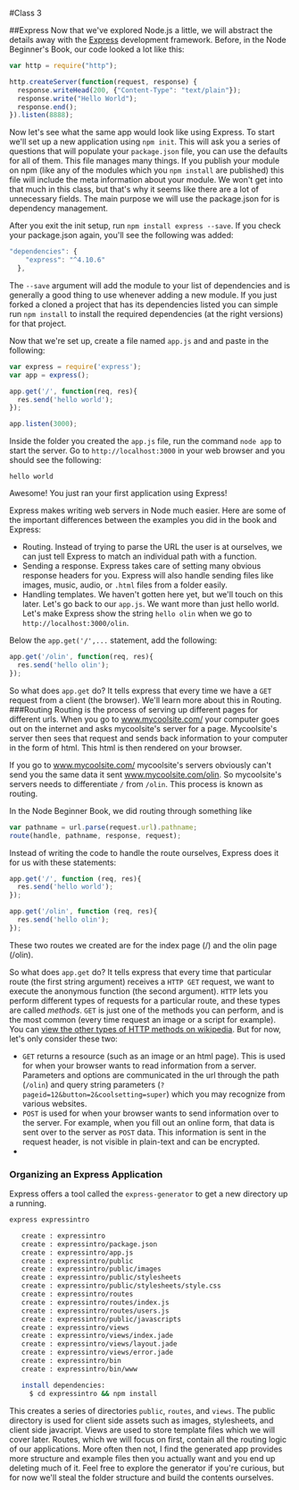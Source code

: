 #Class 3

##Express
Now that we've explored Node.js a little, we will abstract the details away with the [Express](http://expressjs.com/) development framework. Before, in the Node Beginner's Book, our code looked a lot like this:
```javascript
var http = require("http");

http.createServer(function(request, response) {
  response.writeHead(200, {"Content-Type": "text/plain"});
  response.write("Hello World");
  response.end();
}).listen(8888);
```

Now let's see what the same app would look like using Express. To start we'll set up a new application using `npm init`. This will ask you a series of questions that will populate your `package.json` file, you can use the defaults for all of them. This file manages many things. If you publish your module on npm (like any of the modules which you `npm install` are published) this file will include the meta information about your module. We won't get into that much in this class, but that's why it seems like there are a lot of unnecessary fields. The main purpose we will use the package.json for is dependency management.

After you exit the init setup, run `npm install express --save`. If you check your package.json again, you'll see the following was added: 
```javascript
"dependencies": {
    "express": "^4.10.6"
  },
```
The `--save` argument will add the module to your list of dependencies and is generally a good thing to use whenever adding a new module. If you just forked a cloned a project that has its dependencies listed you can simple run `npm install` to install the required dependencies (at the right versions) for that project.

Now that we're set up, create a file named `app.js` and and paste in the following:
```javascript
var express = require('express');
var app = express();

app.get('/', function(req, res){
  res.send('hello world');
});

app.listen(3000);
```
Inside the folder you created the `app.js` file, run the command `node app` to start the server. Go to `http://localhost:3000` in your web browser and you should see the following:
```
hello world
```
Awesome! You just ran your first application using Express!

Express makes writing web servers in Node much easier. Here are some of the important differences between the examples you did in the book and Express:
* Routing. Instead of trying to parse the URL the user is at ourselves, we can just tell Express to match an individual path with a function.
* Sending a response. Express takes care of setting many obvious response headers for you. Express will also handle sending files like images, music, audio, or `.html` files from a folder easily.
* Handling templates. We haven't gotten here yet, but we'll touch on this later.
Let's go back to our `app.js`. We want more than just hello world. Let's make Express show the string `hello olin` when we go to `http://localhost:3000/olin`.

Below the `app.get('/',...` statement, add the following:
```javascript
app.get('/olin', function(req, res){
  res.send('hello olin');
});
```

So what does `app.get` do? It tells express that every time we have a `GET` request from a client (the browser). We'll learn more about this in Routing.
###Routing
Routing is the process of serving up different pages for different urls. When you go to www.mycoolsite.com/ your computer goes out on the internet and asks mycoolsite's server for a page. Mycoolsite's server then sees that request and sends back information to your computer in the form of html. This html is then rendered on your browser.

If you go to www.mycoolsite.com/ mycoolsite's servers obviously can't send you the same data it sent www.mycoolsite.com/olin. So mycoolsite's servers needs to differentiate `/` from `/olin`. This process is known as routing.

In the Node Beginner Book, we did routing through something like
```javascript
var pathname = url.parse(request.url).pathname;
route(handle, pathname, response, request);
```
Instead of writing the code to handle the route ourselves, Express does it for us with these statements:
```javascript
app.get('/', function (req, res){
  res.send('hello world');
});

app.get('/olin', function (req, res){
  res.send('hello olin');
});
```
These two routes we created are for the index page (/) and the olin page (/olin).

So what does `app.get` do? It tells express that every time that particular route (the first string argument) receives a `HTTP GET` request, we want to execute the anonymous function (the second argument). `HTTP` lets you perform different types of requests for a particular route, and these types are called *methods*. `GET` is just one of the methods you can perform, and is the most common (every time request an image or a script for example). You can [view the other types of HTTP methods on wikipedia](http://en.wikipedia.org/wiki/Hypertext_Transfer_Protocol#Request_methods). But for now, let's only consider these two:
* `GET` returns a resource (such as an image or an html page). This is used for when your browser wants to read information from a server. Parameters and options are communicated in the url through the path (`/olin`) and query string parameters (`?pageid=12&button=2&coolsetting=super`) which you may recognize from various websites.
* `POST` is used for when your browser wants to send information over to the server. For example, when you fill out an online form, that data is sent over to the server as `POST` data. This information is sent in the request header, is not visible in plain-text and can be encrypted.
* 
### Organizing an Express Application
Express offers a tool called the `express-generator` to get a new directory up a running.
```sh
express expressintro

   create : expressintro
   create : expressintro/package.json
   create : expressintro/app.js
   create : expressintro/public
   create : expressintro/public/images
   create : expressintro/public/stylesheets
   create : expressintro/public/stylesheets/style.css
   create : expressintro/routes
   create : expressintro/routes/index.js
   create : expressintro/routes/users.js
   create : expressintro/public/javascripts
   create : expressintro/views
   create : expressintro/views/index.jade
   create : expressintro/views/layout.jade
   create : expressintro/views/error.jade
   create : expressintro/bin
   create : expressintro/bin/www

   install dependencies:
     $ cd expressintro && npm install
```
This creates a series of directories `public`, `routes`, and `views`. The public directory is used for client side assets such as images, stylesheets, and client side javacript. Views are used to store template files which we will cover later. Routes, which we will focus on first, contain all the routing logic of our applications.
More often then not, I find the generated app provides more structure and example files then you actually want and you end up deleting much of it. Feel free to explore the generator if you're curious, but for now we'll steal the folder structure and build the contents ourselves.
